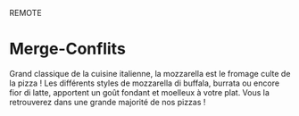 REMOTE
# Merge-Conflits
Grand classique de la cuisine italienne, la mozzarella est le fromage culte de la pizza ! Les différents styles de mozzarella di buffala, burrata ou encore fior di latte, apportent un goût fondant et moelleux à votre plat. Vous la retrouverez dans une grande majorité de nos pizzas !

